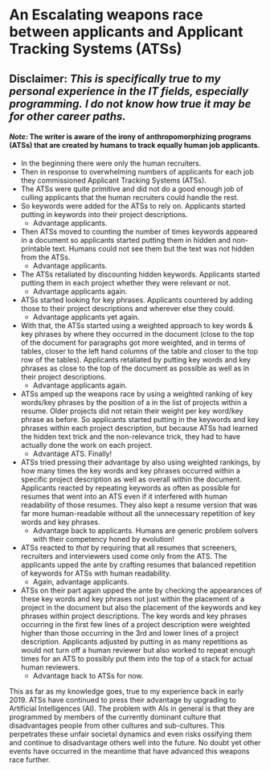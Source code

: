 # An Escalating weapons race between applicants and Applicant Tracking Systems (ATSs)

## Disclaimer: *This is specifically true to my personal experience in the IT fields, especially programming.* *I do not know* *how true it may be for other career paths.*
#### *Note:* The writer is aware of the irony of anthropomorphizing programs (ATSs) that are created by humans to track equally human job applicants.

- In the beginning there were only the human recruiters.
- Then in response to overwhelming numbers of applicants for each job they commissioned Applicant Tracking Systems (ATSs).
- The ATSs were quite primitive and did not do a good enough job of culling applicants that the human recruiters could handle the rest.
- So keywords were added for the ATSs to rely on. Applicants started putting in keywords into their project descriptions. 
  - Advantage applicants.
- Then ATSs moved to counting the number of times keywords appeared in a document so applicants started putting them in hidden and non-printable text. Humans could not see them but the text was not hidden from the ATSs. 
  - Advantage applicants.
- The ATSs retaliated by discounting hidden keywords.  Applicants started putting them in each project whether they were relevant or not. 
  - Advantage applicants again.
- ATSs started looking for key phrases. Applicants countered by adding those to their project descriptions and wherever else they could. 
  - Advantage applicants yet again.
- With that, the ATSs started using a weighted approach to key words & key phrases by where they occurred in the document (close to the top of the document for paragraphs got more weighted, and in terms of tables, closer to the left hand columns of the table and closer to the top row of the tables). Applicants retaliated by putting key words and key phrases as close to the top of the document as possible as well as in their project descriptions. 
  - Advantage applicants again.
- ATSs amped up the weapons race by using a weighted ranking of key words/key phrases by the position of a in the list of projects within a resume. Older projects did not retain their weight per key word/key phrase as before. So applicants started putting in the keywords and key phrases within each project description, but because ATSs had learned the hidden text trick and the non-relevance trick, they had to have actually done the work on each project. 
  - Advantage ATS. Finally!
- ATSs tried pressing their advantage by also using weighted rankings, by how many times the key words and key phrases occurred within a specific project description as well as overall within the document. Applicants reacted by repeating keywords as often as possible for resumes that went into an ATS even if it interfered with human readability of those resumes. They also kept a resume version that was far more human-readable without all the unnecessary repetition of key words and key phrases. 
  - Advantage back to applicants. Humans are generic problem solvers with their competency honed by evolution!
- ATSs reacted to *that* by requiring that all resumes that screeners, recruiters and interviewers used come only from the ATS. The applicants upped the ante by crafting resumes that balanced repetition of keywords for ATSs with human readability. 
  - Again, advantage applicants.
- ATSs on their part again upped the ante by checking the appearances of these key words and key phrases not just within the placement of a project in the document but also the placement of the keywords and key phrases within project descriptions. The key words and key phrases occurring in the first few lines of a project description were weighted higher than those occurring in the 3rd and lower lines of a project description. Applicants adjusted by putting in as many repetitions as would not turn off a human reviewer but also worked to repeat enough times for an ATS to possibly put them into the top of a stack for actual human reviewers. 
  - Advantage back to ATSs for now.

This as far as my knowledge goes, true to my experience back in early 2019. ATSs have continued to press their advantage by upgrading to Artificial Intelligences (AI). The problem with AIs in general is that they are programmed by members of the currently dominant culture that disadvantages people from other cultures and sub-cultures. This perpetrates these unfair societal dynamics and even risks ossifying them and continue to disadvantage others well into the future. No doubt yet other events have occurred in the meantime that have advanced this weapons race further.
